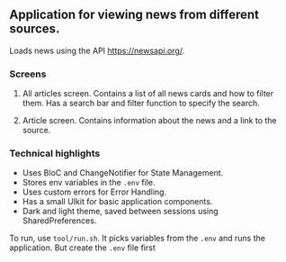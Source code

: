 ## Application for viewing news from different sources. 
Loads news using the API https://newsapi.org/.

### Screens
 1. All articles screen.
Contains a list of all news cards and how to filter them. 
Has a search bar and filter function to specify the search.

 2. Article screen.
Contains information about the news and a link to the source.

### Technical highlights
 - Uses BloC and ChangeNotifier for State Management.
 - Stores env variables in the `.env` file.
 - Uses custom errors for Error Handling.
 - Has a small UIkit for basic application components.
 - Dark and light theme, saved between sessions using SharedPreferences.

To run, use `tool/run.sh`. It picks variables from the `.env` and runs the application.
But create the `.env` file first

